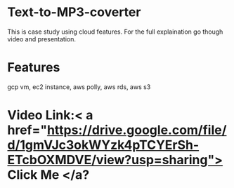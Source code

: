 # Text-to-MP3-coverter

This is case study using cloud features. For the full explaination go though video and presentation.

# Features
gcp vm, ec2 instance, aws polly, aws rds, aws s3

# Video Link:< a href="https://drive.google.com/file/d/1gmVJc3okWYzk4pTCYErSh-ETcbOXMDVE/view?usp=sharing"> Click Me </a?

